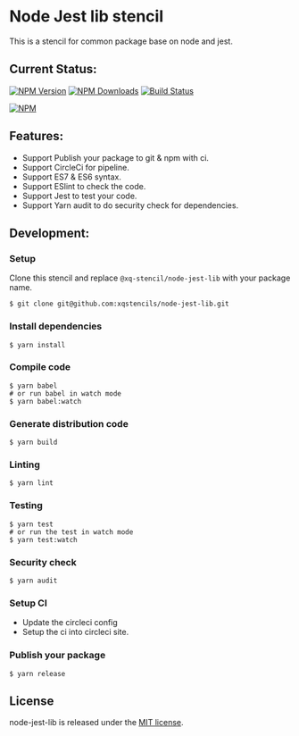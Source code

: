 # Node Jest lib stencil
This is a stencil for common package base on node and jest.

## Current Status:

[![NPM Version](https://img.shields.io/npm/v/@xq-stencil/node-jest-lib.svg)](https://npmjs.org/package/@xq-stencil/node-jest-lib)
[![NPM Downloads](https://img.shields.io/npm/dm/@xq-stencil/node-jest-lib.svg)](https://npmjs.org/package/@xq-stencil/node-jest-lib)
[![Build Status](https://circleci.com/gh/xqstencils/node-jest-lib.svg?style=svg)](https://circleci.com/gh/xqstencils/node-jest-lib)

[![NPM](https://nodei.co/npm/@xq-stencil/node-jest-lib.png?downloads=true&downloadRank=true&stars=true)](https://nodei.co/npm/@xq-stencil/node-jest-lib/)

## Features:

* Support Publish your package to git & npm with ci.
* Support CircleCi for pipeline.
* Support ES7 & ES6 syntax.
* Support ESlint to check the code.
* Support Jest to test your code.
* Support Yarn audit to do security check for dependencies.

## Development:

### Setup

Clone this stencil and replace `@xq-stencil/node-jest-lib` with your package name.

```
$ git clone git@github.com:xqstencils/node-jest-lib.git
```

### Install dependencies

```
$ yarn install
```

### Compile code

```
$ yarn babel
# or run babel in watch mode
$ yarn babel:watch
```

### Generate distribution code

```
$ yarn build
```

### Linting

```
$ yarn lint
```

### Testing

```
$ yarn test
# or run the test in watch mode
$ yarn test:watch
```

### Security check

```
$ yarn audit
```

### Setup CI

* Update the circleci config
* Setup the ci into circleci site.


### Publish your package

```
$ yarn release
```

## License

node-jest-lib is released under the [MIT license](https://github.com/xqstencils/node-jest-lib/blob/master/LICENSE).
